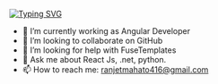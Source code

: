 
<a href="https://git.io/typing-svg"><img src="https://readme-typing-svg.demolab.com?font=Fira+Code&pause=1000&width=435&lines=I+Am+CSIT+Student+++;Front+End+Developer;Currently+working+as+Angular+Developer" alt="Typing SVG" /></a>

- 🔭 I’m currently working as Angular Developer
- 👯 I’m looking to collaborate on GitHub
- 🤔 I’m looking for help with FuseTemplates
- 💬 Ask me about React Js, .net, python.
- 📫 How to reach me: ranjetmahato416@gmail.com
